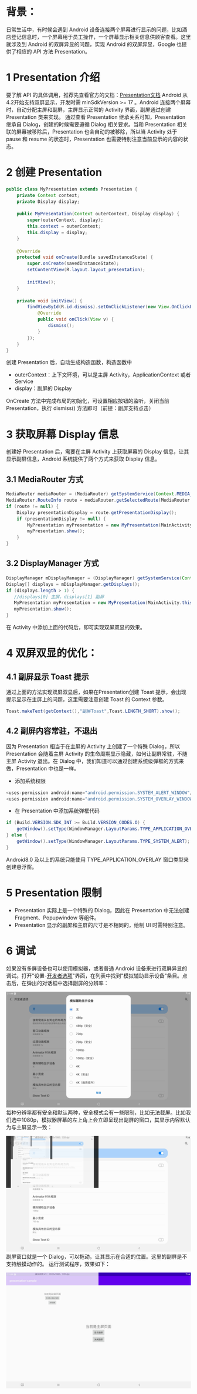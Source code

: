 # 背景：
日常生活中，有时候会遇到 Android 设备连接两个屏幕进行显示的问题，比如酒店登记信息时，一个屏幕用于员工操作，一个屏幕显示相关信息供顾客查看。这里就涉及到 Android 的双屏异显的问题，实现 Android 的双屏异显，Google 也提供了相应的 API 方法 Presentation。
# 1 Presentation 介绍
要了解 API 的具体调用，推荐先查看官方的文档：[Presentation文档](https://developer.android.com/reference/android/app/Presentation)
Android 从4.2开始支持双屏显示，开发时需 minSdkVersion >= 17 。Android 连接两个屏幕时，自动分配主屏和副屏，主屏显示正常的 Activity 界面，副屏通过创建 Presentation 类来实现。
通过查看 Presentation 继承关系可知，Presentation 继承自 Dialog，创建的时候需要遵循 Dialog 相关要求。当和 Presentation 相关联的屏幕被移除后，Presentation 也会自动的被移除，所以当 Activity 处于 pause 和 resume 的状态时，Presentation 也需要特别注意当前显示的内容的状态。
# 2 创建 Presentation
```java
public class MyPresentation extends Presentation {
    private Context context;
    private Display display;

    public MyPresentation(Context outerContext, Display display) {
        super(outerContext, display);
        this.context = outerContext;
        this.display = display;
    }

    @Override
    protected void onCreate(Bundle savedInstanceState) {
        super.onCreate(savedInstanceState);
        setContentView(R.layout.layout_presentation);

        initView();
    }

    private void initView() {
        findViewById(R.id.dismiss).setOnClickListener(new View.OnClickListener() {
            @Override
            public void onClick(View v) {
                dismiss();
            }
        });
    }
}
```
创建 Presentation 后，自动生成构造函数，构造函数中
- outerContext：上下文环境，可以是主屏 Activity，ApplicationContext 或者 Service
- display：副屏的 Display

OnCreate 方法中完成布局的初始化，可设置相应按钮的监听，关闭当前 Presentation，执行 dismiss() 方法即可（前提：副屏支持点击）
# 3 获取屏幕 Display 信息
创建好 Presentation 后，需要在主屏 Activity 上获取屏幕的 Display 信息，让其显示副屏信息，Android 系统提供了两个方式来获取 Display 信息。
## 3.1 MediaRouter 方式
```java
MediaRouter mediaRouter = (MediaRouter) getSystemService(Context.MEDIA_ROUTER_SERVICE);
MediaRouter.RouteInfo route = mediaRouter.getSelectedRoute(MediaRouter.ROUTE_TYPE_LIVE_AUDIO);
if (route != null) {
    Display presentationDisplay = route.getPresentationDisplay();
    if (presentationDisplay != null) {
        MyPresentation myPresentation = new MyPresentation(MainActivity.this, presentationDisplay);
        myPresentation.show();
    }
}
```
## 3.2 DisplayManager 方式
```java
DisplayManager mDisplayManager = (DisplayManager) getSystemService(Context.DISPLAY_SERVICE);
Display[] displays = mDisplayManager.getDisplays();
if (displays.length > 1) {
   //displays[0] 主屏，displays[1] 副屏
   MyPresentation myPresentation = new MyPresentation(MainActivity.this, displays[1]);
   myPresentation.show();
}
```
在 Activity 中添加上面的代码后，即可实现双屏双显的效果。
# 4 双屏双显的优化：
## 4.1 副屏显示 Toast 提示
通过上面的方法实现双屏双显后，如果在Presentation创建 Toast 提示，会出现提示显示在主屏上的问题，这里需要注意创建 Toast 的 Context 参数。
```java
Toast.makeText(getContext(),"副屏Toast",Toast.LENGTH_SHORT).show();
```
## 4.2 副屏内容常驻，不退出
因为 Presentation 相当于在主屏的 Activity 上创建了一个特殊 Dialog，所以 Presentation 会随着主屏 Activity 的生命周期显示隐藏，如何让副屏常驻，不随主屏 Activity 退出。在 Dialog 中，我们知道可以通过创建系统级弹框的方式来做，Presentation 中也是一样。
- 添加系统权限
```java
<uses-permission android:name="android.permission.SYSTEM_ALERT_WINDOW"/>
<uses-permission android:name="android.permission.SYSTEM_OVERLAY_WINDOW" />
```
- 在 Presentation 中添加系统弹框代码
```java
if (Build.VERSION.SDK_INT >= Build.VERSION_CODES.O) {
    getWindow().setType(WindowManager.LayoutParams.TYPE_APPLICATION_OVERLAY);
} else {
    getWindow().setType(WindowManager.LayoutParams.TYPE_SYSTEM_ALERT);
}
```
Android8.0 及以上的系统只能使用 TYPE_APPLICATION_OVERLAY 窗口类型来创建悬浮窗。
# 5 Presentation 限制
- Presentation 实际上是一个特殊的 Dialog，因此在 Presentation 中无法创建 Fragment、Popupwindow 等组件。
- Presentation 显示的副屏和主屏的尺寸是不相同的，绘制 UI 时需特别注意。
# 6 调试
如果没有多屏设备也可以使用模拟器，或者普通 Android 设备来进行双屏异显的调试。打开"设置-[开发者选项](https://developer.android.com/studio/debug/dev-options?hl=zh-cn)"界面，在列表中找到"模拟辅助显示设备"条目。点击后，在弹出的对话框中选择副屏的分辨率：

![simulate_secondary_displays](https://github.com/TheOne-Xin/presentation-sample/blob/master/images/simulate_secondary_displays.jpg)
每种分辨率都有安全和默认两种，安全模式会有一些限制，比如无法截屏。比如我们选中1080p，模拟器屏幕的左上角上会立即呈现出副屏的窗口，其显示内容默认为与主屏显示一致：

![secondary_displays_1080](https://github.com/TheOne-Xin/presentation-sample/blob/master/images/secondary_displays_1080.jpg)
副屏窗口就是一个 Dialog，可以拖动，让其显示在合适的位置。这里的副屏是不支持触摸动作的。
运行测试程序，效果如下：

![presentation_sample](https://github.com/TheOne-Xin/presentation-sample/blob/master/images/presentation_sample.jpg)
